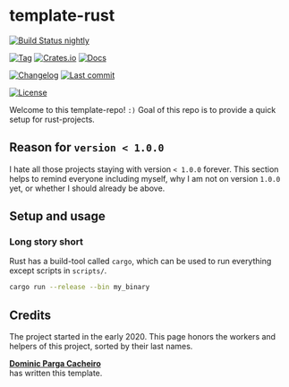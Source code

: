 # template-rust

[![Build Status nightly][github/self/actions/badge]][github/self/actions]

[![Tag][github/self/tags/badge]][github/self/tags]
[![Crates.io][crates.io/self/badge]][crates.io/self]
[![Docs][docs.rs/self/badge]][docs.rs/self]

[![Changelog][github/self/blob/changelog/badge]][github/self/blob/changelog]
[![Last commit][github/self/last-commit/badge]][github/self/last-commit]

[![License][github/self/license/badge]][github/self/license]

Welcome to this template-repo! `:)`
Goal of this repo is to provide a quick setup for rust-projects.

## Reason for `version < 1.0.0`

I hate all those projects staying with version `< 1.0.0` forever.
This section helps to remind everyone including myself, why I am not on version `1.0.0` yet, or whether I should already be above.


## Setup and usage

### Long story short

Rust has a build-tool called `cargo`, which can be used to run everything except scripts in `scripts/`.

```zsh
cargo run --release --bin my_binary
```


## Credits

The project started in the early 2020.
This page honors the workers and helpers of this project, sorted by their last names.

__[Dominic Parga Cacheiro][github/dominicparga]__  
has written this template.


[crates.io/self]: https://crates.io/crates/template-rust
[crates.io/self/badge]: https://img.shields.io/crates/v/template-rust?style=for-the-badge
[docs.rs/self]: https://docs.rs/template-rust/
[docs.rs/self/badge]: https://img.shields.io/crates/v/template-rust?color=informational&label=docs&style=for-the-badge
[github/dominicparga]: https://github.com/dominicparga
[github/lesstat/cyclops/blob/README]: https://github.com/Lesstat/cyclops/blob/master/README.md#graph-data
[github/lesstat/multi-ch-constructor]: https://github.com/Lesstat/multi-ch-constructor
[github/lesstat/multi-ch-constructor/change-dim]: https://github.com/Lesstat/multi-ch-constructor/blob/bec548c1a1ebeae7ac19d3250d5473199336d6fe/src/multi_lib/graph.hpp#L49
[github/self/actions]: https://github.com/dominicparga/template-rust/actions
[github/self/actions/badge]: https://img.shields.io/github/workflow/status/dominicparga/template-rust/Rust?label=nightly-build&style=for-the-badge
[github/self/blob/changelog]: https://github.com/dominicparga/template-rust/blob/nightly/CHANGELOG.md
[github/self/blob/changelog/badge]: https://img.shields.io/badge/CHANGELOG-nightly-blueviolet?style=for-the-badge
[github/self/last-commit]: https://github.com/dominicparga/template-rust/commits
[github/self/last-commit/badge]: https://img.shields.io/github/last-commit/dominicparga/template-rust?style=for-the-badge
[github/self/license]: https://github.com/dominicparga/template-rust/blob/nightly/LICENSE
[github/self/license/badge]: https://img.shields.io/badge/license-Apache--2.0-green?style=for-the-badge
[github/self/tags]: https://github.com/dominicparga/template-rust/tags
[github/self/tags/badge]: https://img.shields.io/github/v/tag/dominicparga/template-rust?sort=semver&style=for-the-badge
[github/self/tree/examples]: https://github.com/dominicparga/template-rust/tree/nightly/examples
[github/self/wiki/usage]: https://github.com/dominicparga/template-rust/wiki/Usage
[github/servo/rust-smallvec]: https://github.com/servo/rust-smallvec
